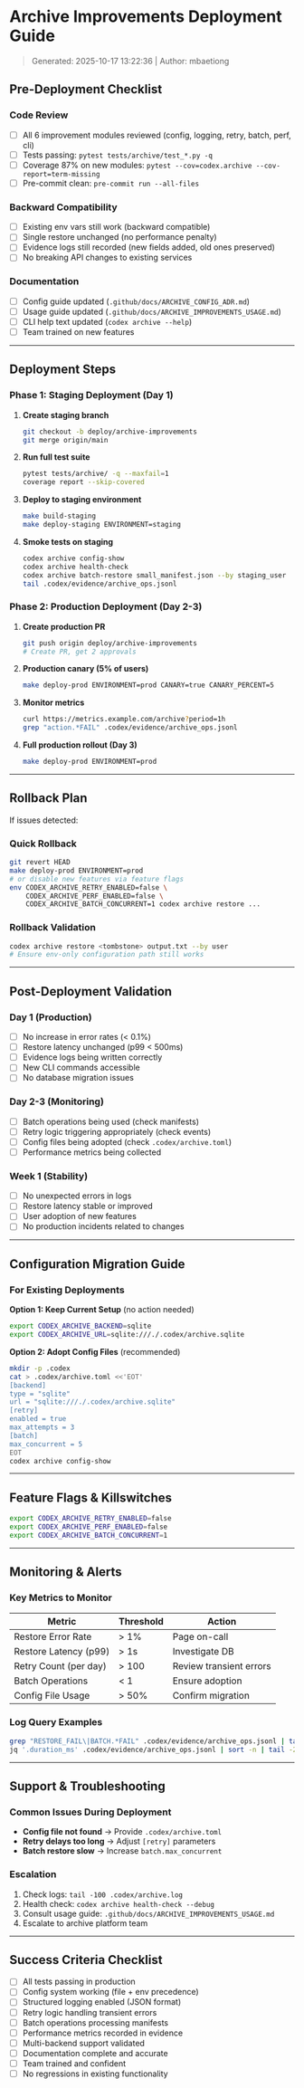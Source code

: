 # Archive Improvements Deployment Guide

> Generated: 2025-10-17 13:22:36 | Author: mbaetiong

## Pre-Deployment Checklist

### Code Review

- [ ] All 6 improvement modules reviewed (config, logging, retry, batch, perf, cli)
- [ ] Tests passing: `pytest tests/archive/test_*.py -q`
- [ ] Coverage 87% on new modules: `pytest --cov=codex.archive --cov-report=term-missing`
- [ ] Pre-commit clean: `pre-commit run --all-files`

### Backward Compatibility

- [ ] Existing env vars still work (backward compatible)
- [ ] Single restore unchanged (no performance penalty)
- [ ] Evidence logs still recorded (new fields added, old ones preserved)
- [ ] No breaking API changes to existing services

### Documentation

- [ ] Config guide updated (`.github/docs/ARCHIVE_CONFIG_ADR.md`)
- [ ] Usage guide updated (`.github/docs/ARCHIVE_IMPROVEMENTS_USAGE.md`)
- [ ] CLI help text updated (`codex archive --help`)
- [ ] Team trained on new features

---

## Deployment Steps

### Phase 1: Staging Deployment (Day 1)

1. **Create staging branch**

   ```bash
   git checkout -b deploy/archive-improvements
   git merge origin/main
   ```

2. **Run full test suite**

   ```bash
   pytest tests/archive/ -q --maxfail=1
   coverage report --skip-covered
   ```

3. **Deploy to staging environment**

   ```bash
   make build-staging
   make deploy-staging ENVIRONMENT=staging
   ```

4. **Smoke tests on staging**

   ```bash
   codex archive config-show
   codex archive health-check
   codex archive batch-restore small_manifest.json --by staging_user
   tail .codex/evidence/archive_ops.jsonl
   ```

### Phase 2: Production Deployment (Day 2-3)

1. **Create production PR**

   ```bash
   git push origin deploy/archive-improvements
   # Create PR, get 2 approvals
   ```

2. **Production canary (5% of users)**

   ```bash
   make deploy-prod ENVIRONMENT=prod CANARY=true CANARY_PERCENT=5
   ```

3. **Monitor metrics**

   ```bash
   curl https://metrics.example.com/archive?period=1h
   grep "action.*FAIL" .codex/evidence/archive_ops.jsonl
   ```

4. **Full production rollout (Day 3)**

   ```bash
   make deploy-prod ENVIRONMENT=prod
   ```

---

## Rollback Plan

If issues detected:

### Quick Rollback

```bash
git revert HEAD
make deploy-prod ENVIRONMENT=prod
# or disable new features via feature flags
env CODEX_ARCHIVE_RETRY_ENABLED=false \
    CODEX_ARCHIVE_PERF_ENABLED=false \
    CODEX_ARCHIVE_BATCH_CONCURRENT=1 codex archive restore ...
```

### Rollback Validation

```bash
codex archive restore <tombstone> output.txt --by user
# Ensure env-only configuration path still works
```

---

## Post-Deployment Validation

### Day 1 (Production)

- [ ] No increase in error rates (< 0.1%)
- [ ] Restore latency unchanged (p99 < 500ms)
- [ ] Evidence logs being written correctly
- [ ] New CLI commands accessible
- [ ] No database migration issues

### Day 2-3 (Monitoring)

- [ ] Batch operations being used (check manifests)
- [ ] Retry logic triggering appropriately (check events)
- [ ] Config files being adopted (check `.codex/archive.toml`)
- [ ] Performance metrics being collected

### Week 1 (Stability)

- [ ] No unexpected errors in logs
- [ ] Restore latency stable or improved
- [ ] User adoption of new features
- [ ] No production incidents related to changes

---

## Configuration Migration Guide

### For Existing Deployments

**Option 1: Keep Current Setup** (no action needed)

```bash
export CODEX_ARCHIVE_BACKEND=sqlite
export CODEX_ARCHIVE_URL=sqlite:///./.codex/archive.sqlite
```

**Option 2: Adopt Config Files** (recommended)

```bash
mkdir -p .codex
cat > .codex/archive.toml <<'EOT'
[backend]
type = "sqlite"
url = "sqlite:///./.codex/archive.sqlite"
[retry]
enabled = true
max_attempts = 3
[batch]
max_concurrent = 5
EOT
codex archive config-show
```

---

## Feature Flags & Killswitches

```bash
export CODEX_ARCHIVE_RETRY_ENABLED=false
export CODEX_ARCHIVE_PERF_ENABLED=false
export CODEX_ARCHIVE_BATCH_CONCURRENT=1
```

---

## Monitoring & Alerts

### Key Metrics to Monitor

| Metric | Threshold | Action |
|--------|-----------|--------|
| Restore Error Rate | > 1% | Page on-call |
| Restore Latency (p99) | > 1s | Investigate DB |
| Retry Count (per day) | > 100 | Review transient errors |
| Batch Operations | < 1 | Ensure adoption |
| Config File Usage | > 50% | Confirm migration |

### Log Query Examples

```bash
grep "RESTORE_FAIL\|BATCH.*FAIL" .codex/evidence/archive_ops.jsonl | tail -20
jq '.duration_ms' .codex/evidence/archive_ops.jsonl | sort -n | tail -20
```

---

## Support & Troubleshooting

### Common Issues During Deployment

- **Config file not found** → Provide `.codex/archive.toml`
- **Retry delays too long** → Adjust `[retry]` parameters
- **Batch restore slow** → Increase `batch.max_concurrent`

### Escalation

1. Check logs: `tail -100 .codex/archive.log`
2. Health check: `codex archive health-check --debug`
3. Consult usage guide: `.github/docs/ARCHIVE_IMPROVEMENTS_USAGE.md`
4. Escalate to archive platform team

---

## Success Criteria Checklist

- [ ] All tests passing in production
- [ ] Config system working (file + env precedence)
- [ ] Structured logging enabled (JSON format)
- [ ] Retry logic handling transient errors
- [ ] Batch operations processing manifests
- [ ] Performance metrics recorded in evidence
- [ ] Multi-backend support validated
- [ ] Documentation complete and accurate
- [ ] Team trained and confident
- [ ] No regressions in existing functionality
